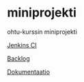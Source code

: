 miniprojekti
============

ohtu-kurssin miniprojekti

[Jenkins CI](http://ohtu.jamo.io/job/viitehallinta/)

[Backlog](https://docs.google.com/spreadsheet/ccc?key=0Aj07Hv7MfQm4dDFIVURucHNiZUhpbVFlTUI1OGtrTFE&usp=sharing)

[Dokumentaatio](https://drive.google.com/folderview?id=0Bz07Hv7MfQm4VVNxYTg1TEU1aEk&usp=sharing)

